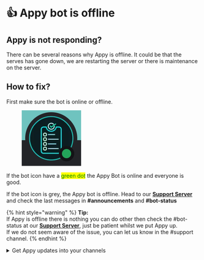 # 👍 Appy bot is offline

## Appy is not responding?

There can be several reasons why Appy is offline. It could be that the serves has gone down, we are restarting the server or there is maintenance on the server.

## How to fix?

First make sure the bot is online or offline.&#x20;

<figure><img src="../../.gitbook/assets/Appy is online.png" alt=""><figcaption></figcaption></figure>

If the bot icon have a <mark style="color:green;">green dot</mark> the Appy Bot is online and everyone is good.&#x20;

If the bot icon is grey, the Appy bot is offline. Head to our [**Support Server**](https://discord.com/invite/bDmc55c6zY) and check the last messages in **#announcements** and **#bot-status**

{% hint style="warning" %}
**Tip:** \
If Appy is offline there is nothing you can do other then check the #bot-status at our [**Support Server**](https://discord.com/invite/bDmc55c6zY), just be patient whilst we put Appy up. \
If we do not seem aware of the issue, you can let us know in the #support channel.
{% endhint %}

<details>

<summary>Get Appy updates into your channels</summary>

All the **important** channels on our [Support server](https://discord.com/invite/bDmc55c6zY) are _announcement_ channels, this means you can "<mark style="color:orange;">**Follow**</mark>" them to get the updates directly into your own server.

</details>
